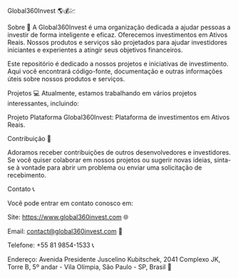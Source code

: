 Global360Invest 🌎💰💹

Sobre 📝
A Global360Invest é uma organização dedicada a ajudar pessoas a investir de forma inteligente e eficaz. Oferecemos investimentos em Ativos Reais. Nossos produtos e serviços são projetados para ajudar investidores iniciantes e experientes a atingir seus objetivos financeiros.

Este repositório é dedicado a nossos projetos e iniciativas de investimento. Aqui você encontrará código-fonte, documentação e outras informações úteis sobre nossos produtos e serviços.

Projetos 💻
Atualmente, estamos trabalhando em vários projetos interessantes, incluindo:


Projeto Plataforma Global360Invest: Plataforma de investimentos em Ativos Reais.

Contribuição 🤝

Adoramos receber contribuições de outros desenvolvedores e investidores. Se você quiser colaborar em nossos projetos ou sugerir novas ideias, sinta-se à vontade para abrir um problema ou enviar uma solicitação de recebimento.

Contato 📞 

Você pode entrar em contato conosco em:

Site: https://www.global360invest.com 🌐

Email: contact@global360invest.com 📧

Telefone: +55 81 9854-1533 📞

Endereço: Avenida Presidente Juscelino Kubitschek, 2041 Complexo JK, Torre B, 5º andar - Vila Olímpia, São Paulo - SP, Brasil 🏢